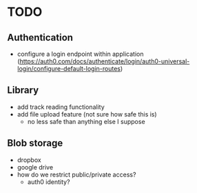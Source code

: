 # TODO

## Authentication
- configure a login endpoint within application (https://auth0.com/docs/authenticate/login/auth0-universal-login/configure-default-login-routes)


## Library
- add track reading functionality
- add file upload feature (not sure how safe this is)
    - no less safe than anything else I suppose


## Blob storage
- dropbox
- google drive
- how do we restrict public/private access?
    - auth0 identity?
